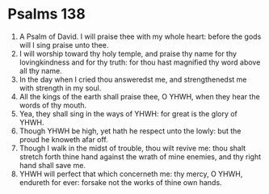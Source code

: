 ﻿# Psalms 138
1. A Psalm of David. I will praise thee with my whole heart: before the gods will I sing praise unto thee. 
2. I will worship toward thy holy temple, and praise thy name for thy lovingkindness and for thy truth: for thou hast magnified thy word above all thy name. 
3. In the day when I cried thou answeredst me, and strengthenedst me with strength in my soul. 
4. All the kings of the earth shall praise thee, O YHWH, when they hear the words of thy mouth. 
5. Yea, they shall sing in the ways of YHWH: for great is the glory of YHWH. 
6. Though YHWH be high, yet hath he respect unto the lowly: but the proud he knoweth afar off. 
7. Though I walk in the midst of trouble, thou wilt revive me: thou shalt stretch forth thine hand against the wrath of mine enemies, and thy right hand shall save me. 
8. YHWH will perfect that which concerneth me: thy mercy, O YHWH, endureth for ever: forsake not the works of thine own hands. 
